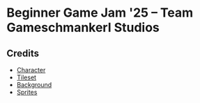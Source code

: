 # Beginner Game Jam '25 – Team Gameschmankerl Studios

## Credits

- [Character](https://godotengine.org/asset-library/asset/2712)
- [Tileset](https://brackeysgames.itch.io/brackeys-platformer-bundle)
- [Background](https://anokolisa.itch.io/basic-140-tiles-grassland-and-mines)
- [Sprites](https://alifdoll.itch.io/rocks-and-gems)
